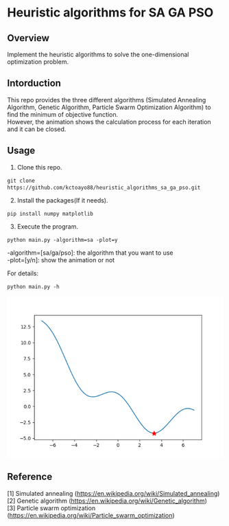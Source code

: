 # Heuristic algorithms for SA GA PSO


## Overview

Implement the heuristic algorithms to solve the one-dimensional optimization problem.


## Intorduction

This repo provides the three different algorithms (Simulated Annealing Algorithm, Genetic Algorithm, Particle Swarm Optimization Algorithm) to find the minimum of objective function.  
However, the animation shows the calculation process for each iteration and it can be closed.


## Usage

1. Clone this repo.  
```
git clone https://github.com/kctoayo88/heuristic_algorithms_sa_ga_pso.git
```  
  
2. Install the packages(If it needs).
```
pip install numpy matplotlib
```  
  
3. Execute the program.
```
python main.py -algorithm=sa -plot=y
```  
-algorithm=[sa/ga/pso]: the algorithm that you want to use  
-plot=[y/n]: show the animation or not  
  
For details:
```
python main.py -h
```  
  
![demo](https://github.com/kctoayo88/heuristic_algorithms_sa_ga_pso/blob/master/readme/demo.png)
  
  
## Reference

[1] Simulated annealing (https://en.wikipedia.org/wiki/Simulated_annealing)  
[2] Genetic algorithm (https://en.wikipedia.org/wiki/Genetic_algorithm)  
[3] Particle swarm optimization (https://en.wikipedia.org/wiki/Particle_swarm_optimization)  
